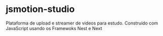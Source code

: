 # jsmotion-studio
Plataforma de upload e streamer de videos para estudo. Construído com JavaScript usando os Framewoks Nest e Next
